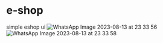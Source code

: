 # e-shop
simple eshop ui
![WhatsApp Image 2023-08-13 at 23 33 56](https://github.com/ryuga123677/e-shop/assets/132598272/df09ef5b-5280-47fe-a09e-312e30ca8938)
![WhatsApp Image 2023-08-13 at 23 33 58](https://github.com/ryuga123677/e-shop/assets/132598272/0db6d863-7436-4c1c-9c1a-024370238098)
